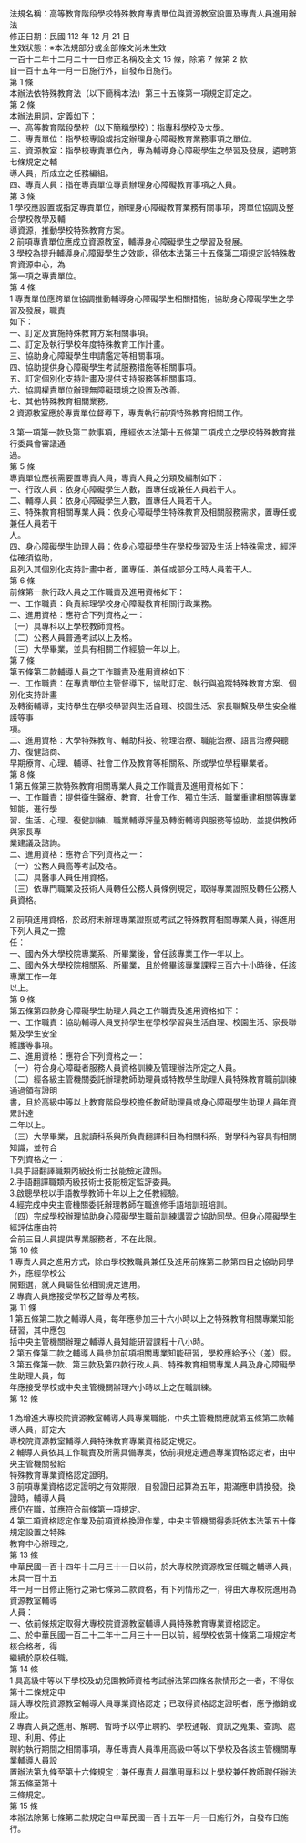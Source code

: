 法規名稱：高等教育階段學校特殊教育專責單位與資源教室設置及專責人員進用辦法  
修正日期：民國 112 年 12 月 21 日  
生效狀態：※本法規部分或全部條文尚未生效  
一百十二年十二月二十一日修正名稱及全文 15 條，除第 7 條第 2 款  
自一百十五年一月一日施行外，自發布日施行。  
第 1 條  
本辦法依特殊教育法（以下簡稱本法）第三十五條第一項規定訂定之。  
第 2 條  
本辦法用詞，定義如下：  
一、高等教育階段學校（以下簡稱學校）：指專科學校及大學。  
二、專責單位：指學校專設或指定辦理身心障礙教育業務事項之單位。  
三、資源教室：指學校專責單位內，專為輔導身心障礙學生之學習及發展，遴聘第七條規定之輔  
導人員，所成立之任務編組。  
四、專責人員：指在專責單位專責辦理身心障礙教育事項之人員。  
第 3 條  
1 學校應設置或指定專責單位，辦理身心障礙教育業務有關事項，跨單位協調及整合學校教學及輔  
導資源，推動學校特殊教育方案。  
2 前項專責單位應成立資源教室，輔導身心障礙學生之學習及發展。  
3 學校為提升輔導身心障礙學生之效能，得依本法第三十五條第二項規定設特殊教育資源中心，為  
第一項之專責單位。  
第 4 條  
1 專責單位應跨單位協調推動輔導身心障礙學生相關措施，協助身心障礙學生之學習及發展，職責  
如下：  
一、訂定及實施特殊教育方案相關事項。  
二、訂定及執行學校年度特殊教育工作計畫。  
三、協助身心障礙學生申請鑑定等相關事項。  
四、協助提供身心障礙學生考試服務措施等相關事項。  
五、訂定個別化支持計畫及提供支持服務等相關事項。  
六、協調權責單位辦理無障礙環境之設置及改善。  
七、其他特殊教育相關業務。  
2 資源教室應於專責單位督導下，專責執行前項特殊教育相關工作。  


3 第一項第一款及第二款事項，應經依本法第十五條第二項成立之學校特殊教育推行委員會審議通  
過。  
第 5 條  
專責單位應視需要置專責人員，專責人員之分類及編制如下：  
一、行政人員：依身心障礙學生人數，置專任或兼任人員若干人。  
二、輔導人員：依身心障礙學生人數，置專任人員若干人。  
三、特殊教育相關專業人員：依身心障礙學生特殊教育及相關服務需求，置專任或兼任人員若干  
人。  
四、身心障礙學生助理人員：依身心障礙學生在學校學習及生活上特殊需求，經評估確須協助，  
且列入其個別化支持計畫中者，置專任、兼任或部分工時人員若干人。  
第 6 條  
前條第一款行政人員之工作職責及進用資格如下：  
一、工作職責：負責綜理學校身心障礙教育相關行政業務。  
二、進用資格：應符合下列資格之一：  
（一）具專科以上學校教師資格。  
（二）公務人員普通考試以上及格。  
（三）大學畢業，並具有相關工作經驗一年以上。  
第 7 條  
第五條第二款輔導人員之工作職責及進用資格如下：  
一、工作職責：在專責單位主管督導下，協助訂定、執行與追蹤特殊教育方案、個別化支持計畫  
及轉銜輔導，支持學生在學校學習與生活自理、校園生活、家長聯繫及學生安全維護等事  
項。  
二、進用資格：大學特殊教育、輔助科技、物理治療、職能治療、語言治療與聽力、復健諮商、  
早期療育、心理、輔導、社會工作及教育等相關系、所或學位學程畢業者。  
第 8 條  
1 第五條第三款特殊教育相關專業人員之工作職責及進用資格如下：  
一、工作職責：提供衛生醫療、教育、社會工作、獨立生活、職業重建相關等專業知能，進行學  
習、生活、心理、復健訓練、職業輔導評量及轉銜輔導與服務等協助，並提供教師與家長專  
業建議及諮詢。  
二、進用資格：應符合下列資格之一：  
（一）公務人員高等考試及格。  
（二）具醫事人員任用資格。  
（三）依專門職業及技術人員轉任公務人員條例規定，取得專業證照及轉任公務人員資格。  


2 前項進用資格，於政府未辦理專業證照或考試之特殊教育相關專業人員，得進用下列人員之一擔  
任：  
一、國內外大學校院專業系、所畢業後，曾任該專業工作一年以上。  
二、國內外大學校院相關系、所畢業，且於修畢該專業課程三百六十小時後，任該專業工作一年  
以上。  
第 9 條  
第五條第四款身心障礙學生助理人員之工作職責及進用資格如下：  
一、工作職責：協助輔導人員支持學生在學校學習與生活自理、校園生活、家長聯繫及學生安全  
維護等事項。  
二、進用資格：應符合下列資格之一：  
（一）符合身心障礙者服務人員資格訓練及管理辦法所定之人員。  
（二）經各級主管機關委託辦理教師助理員或特教學生助理人員特殊教育職前訓練通過領有證明  
書，且於高級中等以上教育階段學校擔任教師助理員或身心障礙學生助理人員年資累計達  
二年以上。  
（三）大學畢業，且就讀科系與所負責翻譯科目為相關科系，對學科內容具有相關知識，並符合  
下列資格之一：  
1.具手語翻譯職類丙級技術士技能檢定證照。  
2.手語翻譯職類丙級技術士技能檢定監評委員。  
3.啟聰學校以手語教學教師十年以上之任教經驗。  
4.經完成中央主管機關委託辦理教師在職進修手語培訓班培訓。  
（四）完成學校辦理協助身心障礙學生職前訓練講習之協助同學。但身心障礙學生經評估應由符  
合前三目人員提供專業服務者，不在此限。  
第 10 條  
1 專責人員之進用方式，除由學校教職員兼任及進用前條第二款第四目之協助同學外，應經學校公  
開甄選，就人員屬性依相關規定進用。  
2 專責人員應接受學校之督導及考核。  
第 11 條  
1 第五條第二款之輔導人員，每年應參加三十六小時以上之特殊教育相關專業知能研習，其中應包  
括中央主管機關辦理之輔導人員知能研習課程十八小時。  
2 第五條第二款之輔導人員參加前項相關專業知能研習，學校應給予公（差）假。  
3 第五條第一款、第三款及第四款行政人員、特殊教育相關專業人員及身心障礙學生助理人員，每  
年應接受學校或中央主管機關辦理六小時以上之在職訓練。  
第 12 條  


1 為增進大專校院資源教室輔導人員專業職能，中央主管機關應就第五條第二款輔導人員，訂定大  
專校院資源教室輔導人員特殊教育專業資格認定規定。  
2 輔導人員依其工作職責及所需具備專業，依前項規定通過專業資格認定者，由中央主管機關發給  
特殊教育專業資格認定證明。  
3 前項專業資格認定證明之有效期限，自發證日起算為五年，期滿應申請換發。換證時，輔導人員  
應仍在職，並應符合前條第一項規定。  
4 第二項資格認定作業及前項資格換證作業，中央主管機關得委託依本法第五十條規定設置之特殊  
教育中心辦理之。  
第 13 條  
中華民國一百十四年十二月三十一日以前，於大專校院資源教室任職之輔導人員，未具一百十五  
年一月一日修正施行之第七條第二款資格，有下列情形之一，得由大專校院進用為資源教室輔導  
人員：  
一、依前條規定取得大專校院資源教室輔導人員特殊教育專業資格認定。  
二、於中華民國一百二十二年十二月三十一日以前，經學校依第十條第二項規定考核合格者，得  
繼續於原校任職。  
第 14 條  
1 具高級中等以下學校及幼兒園教師資格考試辦法第四條各款情形之一者，不得依第十二條規定申  
請大專校院資源教室輔導人員專業資格認定；已取得資格認定證明者，應予撤銷或廢止。  
2 專責人員之進用、解聘、暫時予以停止聘約、學校通報、資訊之蒐集、查詢、處理、利用、停止  
聘約執行期間之相關事項，專任專責人員準用高級中等以下學校及各該主管機關專業輔導人員設  
置辦法第九條至第十六條規定；兼任專責人員準用專科以上學校兼任教師聘任辦法第五條至第十  
三條規定。  
第 15 條  
本辦法除第七條第二款規定自中華民國一百十五年一月一日施行外，自發布日施行。  


